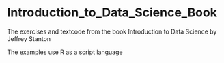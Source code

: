 Introduction_to_Data_Science_Book
=================================

The exercises and textcode from the book Introduction to Data Science by Jeffrey Stanton

The examples use R as a script language

